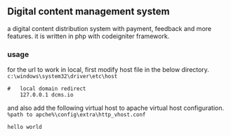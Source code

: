 ## Digital content management system

a digital content distribution system with payment,
feedback and more features. it is written in php with
codeigniter framework.

### usage

for the url to work in local, first modify host file in
the below directory.
`c:\windows\system32\driver\etc\host`

```text
#	local domain redirect
	127.0.0.1 dcms.io
```
and also add the following virtual host to apache
virtual host configuration.
`%path to apche%\config\extra\http_vhost.conf`

```text
hello world
```